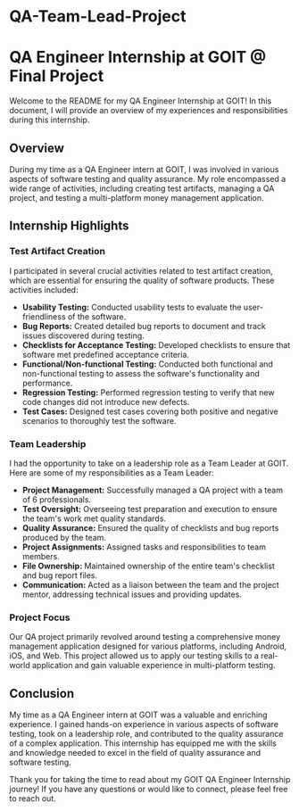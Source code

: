 # QA-Team-Lead-Project 
# QA Engineer Internship at GOIT @ Final Project

Welcome to the README for my QA Engineer Internship at GOIT! In this document, I will provide an overview of my experiences and responsibilities during this internship.

## Overview

During my time as a QA Engineer intern at GOIT, I was involved in various aspects of software testing and quality assurance. My role encompassed a wide range of activities, including creating test artifacts, managing a QA project, and testing a multi-platform money management application.

## Internship Highlights

### Test Artifact Creation

I participated in several crucial activities related to test artifact creation, which are essential for ensuring the quality of software products. These activities included:

- **Usability Testing:** Conducted usability tests to evaluate the user-friendliness of the software.
- **Bug Reports:** Created detailed bug reports to document and track issues discovered during testing.
- **Checklists for Acceptance Testing:** Developed checklists to ensure that software met predefined acceptance criteria.
- **Functional/Non-functional Testing:** Conducted both functional and non-functional testing to assess the software's functionality and performance.
- **Regression Testing:** Performed regression testing to verify that new code changes did not introduce new defects.
- **Test Cases:** Designed test cases covering both positive and negative scenarios to thoroughly test the software.

### Team Leadership

I had the opportunity to take on a leadership role as a Team Leader at GOIT. Here are some of my responsibilities as a Team Leader:

- **Project Management:** Successfully managed a QA project with a team of 6 professionals.
- **Test Oversight:** Overseeing test preparation and execution to ensure the team's work met quality standards.
- **Quality Assurance:** Ensured the quality of checklists and bug reports produced by the team.
- **Project Assignments:** Assigned tasks and responsibilities to team members.
- **File Ownership:** Maintained ownership of the entire team's checklist and bug report files.
- **Communication:** Acted as a liaison between the team and the project mentor, addressing technical issues and providing updates.

### Project Focus

Our QA project primarily revolved around testing a comprehensive money management application designed for various platforms, including Android, iOS, and Web. This project allowed us to apply our testing skills to a real-world application and gain valuable experience in multi-platform testing.

## Conclusion

My time as a QA Engineer intern at GOIT was a valuable and enriching experience. I gained hands-on experience in various aspects of software testing, took on a leadership role, and contributed to the quality assurance of a complex application. This internship has equipped me with the skills and knowledge needed to excel in the field of quality assurance and software testing.

Thank you for taking the time to read about my GOIT QA Engineer Internship journey! If you have any questions or would like to connect, please feel free to reach out.
